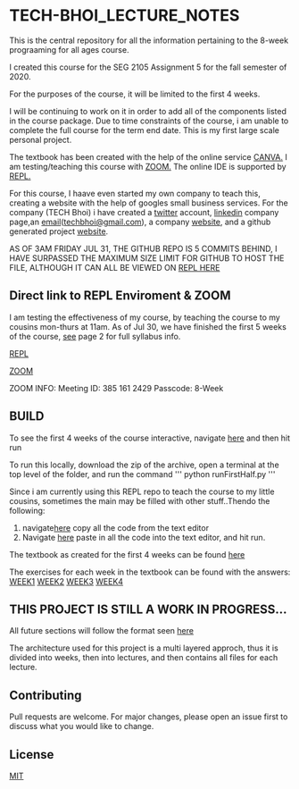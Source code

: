 # TECH-BHOI_LECTURE_NOTES
This is the central repository for all the information pertaining to the 8-week prograaming for all ages course.

I created this course for the SEG 2105 Assignment 5 for the fall semester of 2020.

For the purposes of the course, it will be limited to the first 4 weeks.

I will be continuing to work on it in order to add all of the components listed in the course package. Due to time constraints of the course, i am unable to complete the full course for the term end date. This is my first large scale personal project.

The textbook has been created with the help of the online service [CANVA.](https://www.canva.com)
I am testing/teaching this course with [ZOOM.](https://www.zoominfo.com)
The online IDE is supported by [REPL.](https://repl.it/~)

For this course, I haave even started my own company to teach this, creating a website with the help of googles small business services.
For the company (TECH Bhoi) i have created a [twitter](https://twitter.com/TechBhoi) account, [linkedin](https://www.linkedin.com/company/tech-bhoi) company page,an [email](techbhoi@gmail.com)(techbhoi@gmail.com), a company [website](https://tech-bhoi.business.site), and a github generated project [website](https://shaanbhoi.github.io/TECH-BHOI_LECTURE_NOTES/).

AS OF 3AM FRIDAY JUL 31, THE GITHUB REPO IS 5 COMMITS BEHIND, I HAVE SURPASSED THE MAXIMUM SIZE LIMIT FOR GITHUB TO HOST THE FILE, ALTHOUGH IT CAN ALL BE VIEWED ON [REPL HERE](https://repl.it/@TechBhoi/TECHBHOILECTURENOTES#WEEKS%20(COMPLETED)/runFirstHalf) 
## Direct link to REPL Enviroment & ZOOM
I am testing the effectiveness of my course, by teaching the course to my cousins mon-thurs at 11am.
As of Jul 30, we have finished the first 5 weeks of the course, [see](https://repl.it/@TechBhoi/TECHBHOILECTURENOTES#TECHBHOI_TEXTBOOK.pdf) page 2 for full syllabus info.

[REPL](https://repl.it/join/duppvtxj-techbhoi)

[ZOOM](https://us04web.zoom.us/j/3851612429?pwd=ZEJsRDZKQUxZbHZkTlp5NjE5VXlTZz09)

ZOOM INFO:
Meeting ID: 385 161 2429
Passcode: 8-Week

## BUILD
To see the first 4 weeks of the course interactive, navigate [here](https://repl.it/@TechBhoi/TECHBHOILECTURENOTES#main.py) and then hit run 

To run this locally, download the zip of the archive, open a terminal at the top level of the folder, and run the command 
'''
python runFirstHalf.py
'''


Since i am currently using this REPL repo to teach the course to my little cousins, sometimes the main may be filled with other stuff..Thendo the following:
1. navigate[here](https://repl.it/@TechBhoi/TECHBHOILECTURENOTES#WEEKS%20(COMPLETED)/runFirstHalf)
  copy all the code from the text editor
2. Navigate [here](https://repl.it/@TechBhoi/TECHBHOILECTURENOTES#main.py)
  paste in all the code into the text editor, and hit run.
  
  
The textbook as created for the first 4 weeks can be found [here](https://repl.it/@TechBhoi/TECHBHOILECTURENOTES#TECHBHOI_TEXTBOOK.pdf)

The exercises for each week in the textbook can be found with the answers:
[WEEK1](https://repl.it/@TechBhoi/TECHBHOILECTURENOTES#WEEKS%20(COMPLETED)/Week%201%20(Introduction)/Tutorial%2001)
[WEEK2](https://repl.it/@TechBhoi/TECHBHOILECTURENOTES#WEEKS%20(COMPLETED)/Week%202%20(Basic%20Syntax)/Tutorial%2002)
[WEEK3](https://repl.it/@TechBhoi/TECHBHOILECTURENOTES#WEEKS%20(COMPLETED)/Week%203%20(Decision%20Making)/Tutorial%2003)
[WEEK4](https://repl.it/@TechBhoi/TECHBHOILECTURENOTES#WEEKS%20(COMPLETED)/Week%204%20(Lists)/Tutorial%2004)

## THIS PROJECT IS STILL A WORK IN PROGRESS...
All future sections will follow the format seen [here](https://repl.it/@TechBhoi/TECHBHOILECTURENOTES#WEEKS%20(IN-PROGRESS)/Week%20##%20(Name)/codeRun##.py)

The architecture used for this project is a multi layered approch, thus it is divided into weeks, then into lectures, and then contains all files for each lecture.


## Contributing
Pull requests are welcome. For major changes, please open an issue first to discuss what you would like to change.

## License
[MIT](https://github.com/ShaanBhoi/TECH-BHOI_LECTURE_NOTES/blob/master/LICENSE)



